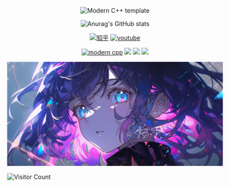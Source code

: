 <div id="title" align=center>

![Modern C++ template][github-sub-title:img]

![Anurag's GitHub stats](https://github-readme-stats.vercel.app/api?username=Meng-B&show_icons=true&theme=radical)

[![知乎](https://img.shields.io/badge/%E7%9F%A5%E4%B9%8E-intern%E7%99%BD-yello)](https://www.zhihu.com/people/dian-jing-xian-ren)
[![youtube](https://img.shields.io/badge/video-YouTube-red)]([https://www.youtube.com/channel/UCey35Do4RGewqr-6EiaCJrg](https://youtube.com/@Meng-B?si=bgp3yUgrZWHG9aGA))

[![modern cpp](https://img.shields.io/badge/code-Modern%20C++-blue)](https://learn.microsoft.com/zh-cn/cpp/cpp/welcome-back-to-cpp-modern-cpp) 
![](https://img.shields.io/badge/讨厌-学习-yellow) 
![](https://img.shields.io/badge/性格-开朗-red) 
![](https://img.shields.io/badge/爱好-二次元-red)

</div>

![头像](image/头像.jpg)

![Visitor Count](https://profile-counter.glitch.me/intern/count.svg)

[github-sub-title:img]: https://readme-typing-svg.herokuapp.com?font=Segoe+Script&center=true&lines=Meng-B
